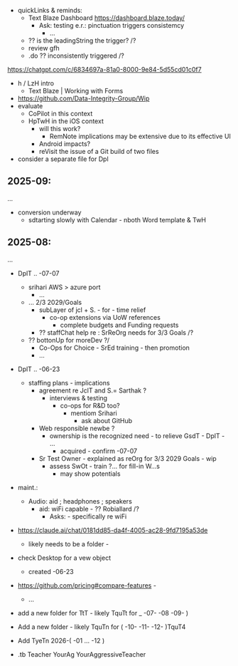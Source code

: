 - quickLinks & reminds:
  - Text Blaze Dashboard https://dashboard.blaze.today/
    - Ask: testing e.r.: pinctuation triggers consistemcy
      - ...
  - ?? is the leadingString the trigger? /?
  -  review gfh
  -  .do ?? inconsistently triggered /?

https://chatgpt.com/c/6834697a-81a0-8000-9e84-5d55cd01c0f7
  - h / LzH  intro
    - Text Blaze | Working with Forms
  - https://github.com/Data-Integrity-Group/Wip
  - evaluate
    - CoPilot in this context
    - HpTwH in the iOS context
      - will this work?
        -  RemNote implications may be extensive due to its effective UI
      -  Android impacts?
      -  reVisit the issue of a Git build of two files
  - consider a separate file for Dpl

## 2025-09:
...

- conversion underway
  - sdtarting slowly with Calendar - nboth Word template & TwH


## 2025-08:
...

- DplT .. -07-07
  - srihari AWS > azure port
    - ...
  - ... 2/3 2029/Goals
    - subLayer of jcl + S. - for - time relief
        - co-op extensions via UoW references
          - complete budgets and Funding requests
    - ?? staffChat help re  : SrReOrg needs for 3/3 Goals /?
  - ?? bottonUp for moreDev ?/
    -  Co-Ops for Choice - SrEd training - then promotion
    -  ...

- DplT .. -06-23
  - staffing plans - implications
    - agreement re JclT and S.= Sarthak ?
      - interviews & testing
        - co-ops for R&D too?
          - mentiom Srihari
            - ask about GitHub
    - Web responsible newbe ?
      - ownership is the recognized need - to relieve GsdT - DplT - ...
        - acquired - confirm -07-07
    - Sr Test Owner - explained as reOrg for 3/3 2029 Goals - wip
      - assess SwOt - train ?... for fill-in W...s
        - may show potentials
- maint.:
  - Audio: aid ; headphones ; speakers
    - aid: wiFi capable - ?? Robiallard /?
      - Asks: - specifically re wiFi
- https://claude.ai/chat/0181dd85-da4f-4005-ac28-9fd7195a53de
  - likely needs to be a folder -
- check Desktop for a vew object
  - created -06-23
- https://github.com/pricing#compare-features -
  - ...
- add a new folder for TtT - likely TquTt for _ -07- -08 -09- )
- Add a new folder - likely TquTn for ( -10- -11- -12- )TquT4
- Add TyeTn 2026-( -01 ... -12 )
- .tb Teacher YourAg YourAggressiveTeacher
